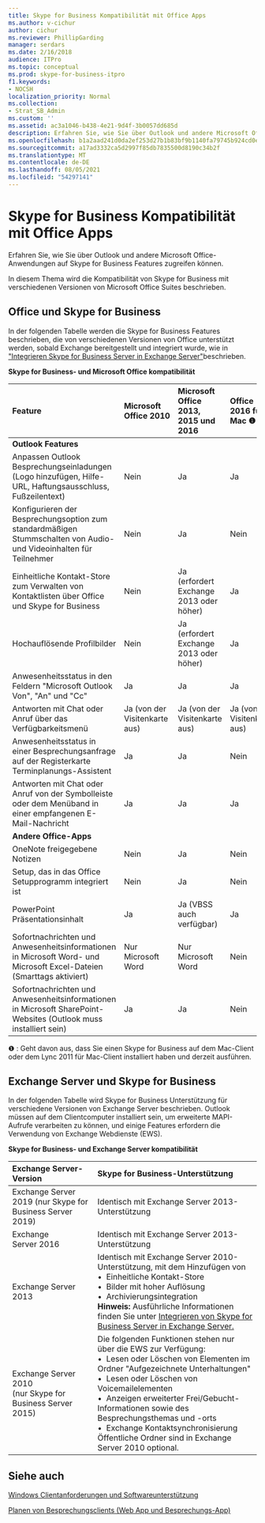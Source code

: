 ```yaml
---
title: Skype for Business Kompatibilität mit Office Apps
ms.author: v-cichur
author: cichur
ms.reviewer: PhillipGarding
manager: serdars
ms.date: 2/16/2018
audience: ITPro
ms.topic: conceptual
ms.prod: skype-for-business-itpro
f1.keywords:
- NOCSH
localization_priority: Normal
ms.collection:
- Strat_SB_Admin
ms.custom: ''
ms.assetid: ac3a1046-b438-4e21-9d4f-3b0057dd685d
description: Erfahren Sie, wie Sie über Outlook und andere Microsoft Office-Anwendungen auf Skype for Business Features zugreifen können.
ms.openlocfilehash: b1a2aad241d0da2ef253d27b1b83bf9b1140fa79745b924cd0e4438660e4d3e0
ms.sourcegitcommit: a17ad3332ca5d2997f85db7835500d8190c34b2f
ms.translationtype: MT
ms.contentlocale: de-DE
ms.lasthandoff: 08/05/2021
ms.locfileid: "54297141"
---
```

# <a name="skype-for-business-compatibility-with-office-apps"></a>Skype for Business Kompatibilität mit Office Apps
 
Erfahren Sie, wie Sie über Outlook und andere Microsoft Office-Anwendungen auf Skype for Business Features zugreifen können.
  
In diesem Thema wird die Kompatibilität von Skype for Business mit verschiedenen Versionen von Microsoft Office Suites beschrieben. 
  
## <a name="office-and-skype-for-business"></a>Office und Skype for Business

In der folgenden Tabelle werden die Skype for Business Features beschrieben, die von verschiedenen Versionen von Office unterstützt werden, sobald Exchange bereitgestellt und integriert wurde, wie in ["Integrieren Skype for Business Server in Exchange Server"](../../deploy/integrate-with-exchange-server/integrate-with-exchange-server.md)beschrieben.
  
**Skype for Business- und Microsoft Office kompatibilität**

|**Feature**|**Microsoft Office 2010**|**Microsoft Office 2013, 2015 und 2016**|**Office 2016 für Mac** &#x2776; |
|:-----|:-----|:-----|:-----|
|**Outlook Features** ||||
|Anpassen Outlook Besprechungseinladungen (Logo hinzufügen, Hilfe-URL, Haftungsausschluss, Fußzeilentext)  |Nein  |Ja   |Ja|
|Konfigurieren der Besprechungsoption zum standardmäßigen Stummschalten von Audio- und Videoinhalten für Teilnehmer    |Nein    |Ja    |Nein    |
|Einheitliche Kontakt-Store zum Verwalten von Kontaktlisten über Office und Skype for Business    |Nein    |Ja (erfordert Exchange 2013 oder höher)    |Ja    |
|Hochauflösende Profilbilder    |Nein    |Ja (erfordert Exchange 2013 oder höher)    |Ja    |
|Anwesenheitsstatus in den Feldern "Microsoft Outlook Von", "An" und "Cc"    |Ja    |Ja    |Ja    |
|Antworten mit Chat oder Anruf über das Verfügbarkeitsmenü    |Ja (von der Visitenkarte aus)    |Ja (von der Visitenkarte aus)    |Ja (von der Visitenkarte aus)    |
|Anwesenheitsstatus in einer Besprechungsanfrage auf der Registerkarte Terminplanungs-Assistent    |Ja    |Ja    |Nein    |
|Antworten mit Chat oder Anruf von der Symbolleiste oder dem Menüband in einer empfangenen E-Mail-Nachricht    |Ja    |Ja    |Ja    |
|**Andere Office-Apps**   ||||
|OneNote freigegebene Notizen    |Nein    |Ja    |Nein    |
|Setup, das in das Office Setupprogramm integriert ist    |Nein    |Ja    |Nein    |
|PowerPoint Präsentationsinhalt    |Ja    |Ja (VBSS auch verfügbar)    |Ja    |
|Sofortnachrichten und Anwesenheitsinformationen in Microsoft Word- und Microsoft Excel-Dateien (Smarttags aktiviert)    |Nur Microsoft Word    |Nur Microsoft Word    |Nein    |
|Sofortnachrichten und Anwesenheitsinformationen in Microsoft SharePoint-Websites (Outlook muss installiert sein)    |Ja    |Ja    |Nein    |
   
&#x2776; : Geht davon aus, dass Sie einen Skype for Business auf dem Mac-Client oder dem Lync 2011 für Mac-Client installiert haben und derzeit ausführen.
  
## <a name="exchange-server-and-skype-for-business"></a>Exchange Server und Skype for Business

In der folgenden Tabelle wird Skype for Business Unterstützung für verschiedene Versionen von Exchange Server beschrieben. Outlook müssen auf dem Clientcomputer installiert sein, um erweiterte MAPI-Aufrufe verarbeiten zu können, und einige Features erfordern die Verwendung von Exchange Webdienste (EWS).
  
**Skype for Business- und Exchange Server kompatibilität**

|**Exchange Server-Version**|**Skype for Business-Unterstützung**|
|:-----|:-----|
|Exchange Server 2019 (nur Skype for Business Server 2019) |Identisch mit Exchange Server 2013-Unterstützung    |
|Exchange Server 2016    |Identisch mit Exchange Server 2013-Unterstützung  <br/> |
|Exchange Server 2013  <br/> |Identisch mit Exchange Server 2010-Unterstützung, mit dem Hinzufügen von  <br/>&bull;&nbsp;&nbsp;Einheitliche Kontakt-Store  <br/>&bull;&nbsp;&nbsp;Bilder mit hoher Auflösung  <br/>&bull;&nbsp;&nbsp;Archivierungsintegration  <br/> **Hinweis:** Ausführliche Informationen finden Sie unter [Integrieren von Skype for Business Server in Exchange Server.](../../deploy/integrate-with-exchange-server/integrate-with-exchange-server.md)  <br/> |
|Exchange Server 2010  <br/>(nur Skype for Business Server 2015) |Die folgenden Funktionen stehen nur über die EWS zur Verfügung:  <br/>&bull;&nbsp;&nbsp;Lesen oder Löschen von Elementen im Ordner "Aufgezeichnete Unterhaltungen"  <br/>&bull;&nbsp;&nbsp;Lesen oder Löschen von Voicemailelementen  <br/>&bull;&nbsp;&nbsp;Anzeigen erweiterter Frei/Gebucht-Informationen sowie des Besprechungsthemas und -orts  <br/>&bull;&nbsp;&nbsp;Exchange Kontaktsynchronisierung  <br/> Öffentliche Ordner sind in Exchange Server 2010 optional.  <br/> |
   
## <a name="see-also"></a>Siehe auch
 
[Windows Clientanforderungen und Softwareunterstützung](windows-requirements.md)
  
[Planen von Besprechungsclients (Web App und Besprechungs-App)](meetings-clients.md)


